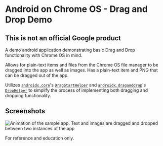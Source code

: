# Android on Chrome OS - Drag and Drop Demo

## This is not an official Google product

A demo android application demonstrating basic Drag and Drop functionality
with Chrome OS in mind.

Allows for plain-text items and files from the Chrome OS file manager to be
dragged into the app as well as images. Has a plain-text item and PNG that can be dragged
out of the app.

Utilizes [`androidx.core`](https://developer.android.com/jetpack/androidx/releases/core)'s [`DragStartHelper`](https://developer.android.com/reference/kotlin/androidx/core/view/DragStartHelper) 
and [`androidx.draganddrop`](https://developer.android.com/jetpack/androidx/releases/draganddrop)'s [`DropHelper`](https://developer.android.com/reference/kotlin/androidx/draganddrop/DropHelper) to simplify
the process of implementing both dragging and dropping functionality.

## Screenshots
![Animation of the sample app. Text and images are dragged and dropped between two instances of the app](screenshots/drag-n-drop.gif)

For reference and education only.
